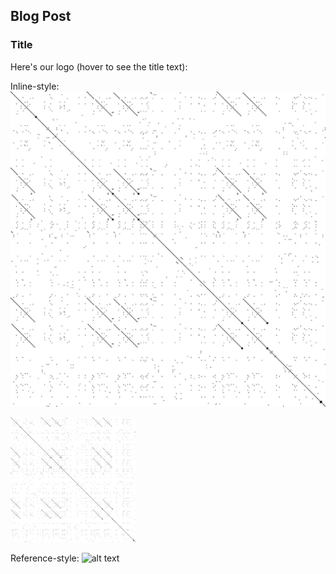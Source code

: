 ## Blog Post

### Title

Here's our logo (hover to see the title text):

Inline-style: 
![image](/images/BERLIN_BROCKHAMPTON.jpg?raw=true
     "BERLIN")
     
<img src="/images/BERLIN_BROCKHAMPTON.jpg?raw=true" alt="drawing" width="200"/>

Reference-style: 
![alt text][logo]

[logo]: https://github.com/Maggab1031/gabemagee/images/BERLIN_BROCKHAMPTON.jpg?raw=true "BERLIN"
